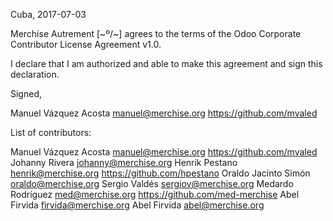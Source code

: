 Cuba, 2017-07-03

Merchise Autrement [~º/~] agrees to the terms of the Odoo Corporate
Contributor License Agreement v1.0.

I declare that I am authorized and able to make this agreement and sign this
declaration.

Signed,

Manuel Vázquez Acosta manuel@merchise.org https://github.com/mvaled

List of contributors:

Manuel Vázquez Acosta manuel@merchise.org https://github.com/mvaled
Johanny Rivera johanny@merchise.org
Henrik Pestano henrik@merchise.org https://github.com/hpestano
Oraldo Jacinto Simón oraldo@merchise.org
Sergio Valdés sergiov@merchise.org
Medardo Rodríguez med@merchise.org https://github.com/med-merchise
Abel Firvida firvida@merchise.org
Abel Firvida abel@merchise.org
